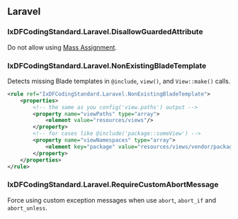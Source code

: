 ## Laravel

### IxDFCodingStandard.Laravel.DisallowGuardedAttribute
Do not allow using [Mass Assignment](https://laravel.com/docs/master/eloquent#mass-assignment).


### IxDFCodingStandard.Laravel.NonExistingBladeTemplate

Detects missing Blade templates in `@include`, `view()`, and `View::make()` calls.

```xml
<rule ref="IxDFCodingStandard.Laravel.NonExistingBladeTemplate">
    <properties>
        <!-- the same as you config('view.paths') output -->
        <property name="viewPaths" type="array">
            <element value="resources/views"/>
        </property>
        <!-- for cases like @include('package::someView') -->
        <property name="viewNamespaces" type="array">
            <element key="package" value="resources/views/vendor/package"/>
        </property>
    </properties>
</rule>
```

### IxDFCodingStandard.Laravel.RequireCustomAbortMessage
Force using custom exception messages when use `abort`, `abort_if` and `abort_unless`.
